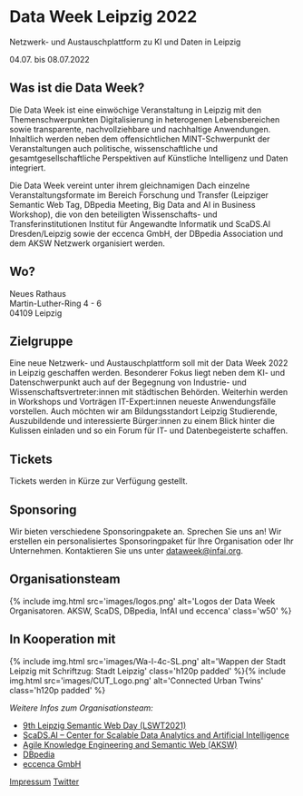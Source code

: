 # Data Week Leipzig 2022
<span class="subtitle">Netzwerk- und Austauschplattform zu KI und Daten in Leipzig</span>

<div class="subtitle"><span class="date"> 04.07. bis 08.07.2022</span></div>

## Was ist die Data Week?
Die Data Week ist eine einwöchige Veranstaltung in Leipzig mit den Themenschwerpunkten Digitalisierung in heterogenen Lebensbereichen sowie transparente, nachvollziehbare und nachhaltige Anwendungen. Inhaltlich werden neben dem offensichtlichen MINT-Schwerpunkt der Veranstaltungen auch politische, wissenschaftliche und gesamtgesellschaftliche Perspektiven auf Künstliche Intelligenz und Daten integriert.

Die Data Week vereint unter ihrem gleichnamigen Dach einzelne Veranstaltungsformate im Bereich Forschung und Transfer (Leipziger Semantic Web Tag, DBpedia Meeting, Big Data and AI in Business Workshop), die von den beteiligten Wissenschafts- und Transferinstitutionen Institut für Angewandte Informatik und ScaDS.AI Dresden/Leipzig sowie der eccenca GmbH, der DBpedia Association und dem AKSW Netzwerk organisiert werden.

## Wo?
Neues Rathaus<br/>
Martin-Luther-Ring 4 - 6<br/>
04109 Leipzig

## Zielgruppe
Eine neue Netzwerk- und Austauschplattform soll mit der Data Week 2022 in Leipzig geschaffen werden. Besonderer Fokus liegt neben dem KI- und Datenschwerpunkt auch auf der Begegnung von Industrie- und Wissenschaftsvertreter:innen mit städtischen Behörden. Weiterhin werden in Workshops und Vorträgen IT-Expert:innen neueste Anwendungsfälle vorstellen. Auch möchten wir am Bildungsstandort Leipzig Studierende, Auszubildende und interessierte Bürger:innen zu einem Blick hinter die Kulissen einladen und so ein Forum für IT- und Datenbegeisterte schaffen.

## Tickets
Tickets werden in Kürze zur Verfügung gestellt.

## Sponsoring
Wir bieten verschiedene Sponsoringpakete an. Sprechen Sie uns an! Wir erstellen ein personalisiertes Sponsoringpaket für Ihre Organisation oder Ihr Unternehmen. Kontaktieren Sie uns unter [dataweek@infai.org](mailto:dataweek@infai.org).

## Organisationsteam

{% include img.html src='images/logos.png' alt='Logos der Data Week Organisatoren. AKSW, ScaDS, DBpedia, InfAI und eccenca' class='w50' %}


## In Kooperation mit
{% include img.html src='images/Wa-l-4c-SL.png' alt='Wappen der Stadt Leipzig mit Schriftzug: Stadt Leipzig' class='h120p padded' %}{% include img.html src='images/CUT_Logo.png' alt='Connected Urban Twins' class='h120p padded' %}

*Weitere Infos zum Organisationsteam:*

- [9th Leipzig Semantic Web Day (LSWT2021)](https://lswt2021.aksw.org/)
- [ScaDS.AI – Center for Scalable Data Analytics and Artificial Intelligence](https://scads.de/)
- [Agile Knowledge Engineering and Semantic Web (AKSW)](https://aksw.org/)
- [DBpedia](https://www.dbpedia.org/)
- [eccenca GmbH](https://www.eccenca.com/)

[Impressum](https://infai.org/das-institut/impressum/) [Twitter](https://twitter.com/InfAI_eV)
